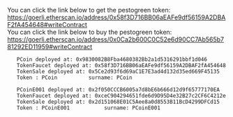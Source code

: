 You can click the link below to get the pestogreen token:   
https://goerli.etherscan.io/address/0x58f3D716BB06aEAFe9df56159A2DBAF2fA454648#writeContract   
You can click the link below to buy the pestogreen token:     
https://goerli.etherscan.io/address/0x0Ca2b600C0C52e6d90CC7Ab565b781292ED11959#writeContract 
``` 
   PCoin deployed at: 0x9830082B8Fba4680382Bb2a1d5316291bbf1d046       
   TokenFaucet deployed at: 0x58f3D716BB06aEAFe9df56159A2DBAF2fA454648   
   TokenSale deployed at: 0x5Ce2d93f6d69aC1E7E3ad4d132d35ed669F45135   
   Token : PCoin          surname: PCoin      
```
``` 
   PCoinE001 deployed at: 0x2f050CCCB6005a7d8bE6b666d12d9f65777170EA       
   TokenFaucet deployed at: 0xceC904294651fde6d9D95D4e32B27c2CF6C4212e   
   TokenSale deployed at: 0x2d151068E01C5Aee8a0d8553B11BcD4299DFCd15   
   Token : PCoinE001           surname: PCoinE001      
```